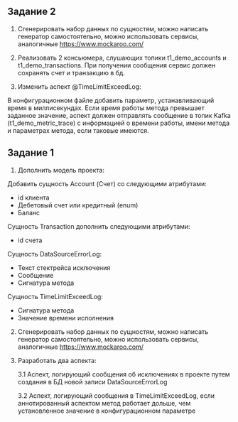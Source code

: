 ## Задание 2
1. Сгенерировать набор данных по сущностям, можно написать генератор самостоятельно, можно использовать сервисы, аналогичные https://www.mockaroo.com/

2. Реализовать 2 консьюмера, слушающих топики t1_demo_accounts и t1_demo_transactions. При получении сообщения сервис должен сохранять счет и транзакцию в бд.

3. Изменить аспект @TimeLimitExceedLog:

В конфигурационном файле добавить параметр, устанавливающий время в миллисекундах. Если время работы метода превышает заданное значение, аспект должен отправлять сообщение в топик Kafka (t1_demo_metric_trace) c информацией о времени работы, имени метода и параметрах метода, если таковые имеются.


## Задание 1
1. Дополнить модель проекта:

Добавить сущность Account (Счет) со следующими атрибутами:

- id клиента
- Дебетовый счет или кредитный (enum)
- Баланс

Сущность Transaction дополнить следующими атрибутами:

- id счета

Cущность DataSourceErrorLog:

- Текст стектрейса исключения
- Сообщение
- Сигнатура метода

Сущность TimeLimitExceedLog:

- Сигнатура метода
- Значение времени исполнения

2. Сгенерировать набор данных по сущностям, можно написать генератор самостоятельно, можно использовать сервисы, аналогичные https://www.mockaroo.com/

3. Разработать два аспекта:
   
   3.1 Аспект, логирующий сообщения об исключениях в проекте путем создания в БД новой записи DataSourceErrorLog
   
   3.2 Аспект, логирующий сообщения в TimeLimitExceedLog, если аннотированный аспектом метод работает дольше, чем установленное значение в конфигурационном параметре
